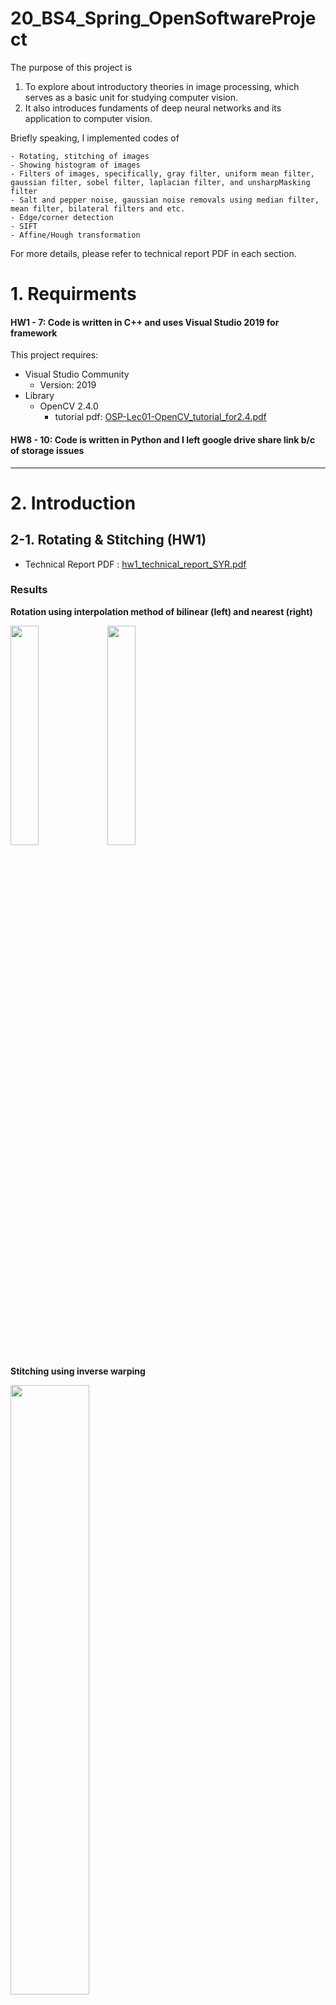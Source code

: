 # 20_BS4_Spring_OpenSoftwareProject
The purpose of this project is 
1. To explore about introductory theories in image processing, which serves as a basic unit for studying computer vision.
2. It also introduces fundaments of deep neural networks and its application to computer vision.

Briefly speaking, I implemented codes of 
~~~
- Rotating, stitching of images
- Showing histogram of images
- Filters of images, specifically, gray filter, uniform mean filter, gaussian filter, sobel filter, laplacian filter, and unsharpMasking filter
- Salt and pepper noise, gaussian noise removals using median filter, mean filter, bilateral filters and etc.
- Edge/corner detection
- SIFT
- Affine/Hough transformation
~~~
For more details, please refer to technical report PDF in each section.


# 1. Requirments
#### HW1 - 7: Code is written in C++ and uses Visual Studio 2019 for framework 
This project requires:
* Visual Studio Community
  * Version: 2019
* Library
  * OpenCV 2.4.0
    * tutorial pdf: [OSP-Lec01-OpenCV_tutorial_for2.4.pdf](https://github.com/haaappytoast/20_BS4_Spring_OpenSoftwareProject/files/9205452/OSP-Lec01-OpenCV_tutorial_for2.4.pdf)

#### HW8 - 10: Code is written in Python and I left google drive share link b/c of storage issues
----------

# 2. Introduction
## 2-1. Rotating & Stitching (HW1)
* Technical Report PDF : [hw1_technical_report_SYR.pdf](https://github.com/haaappytoast/20_BS4_Spring_OpenSoftwareProject/files/9205492/hw1_technical_report_1770044_.pdf)

### Results

**Rotation using interpolation method of bilinear (left) and nearest (right)**

<image src = "https://user-images.githubusercontent.com/45995611/216963458-ca5ccdb5-7094-4187-92de-4b30a0fd5a2c.png" width="30%" height="30%"></left>
<image src = "https://user-images.githubusercontent.com/45995611/216963894-099785e7-5ff0-4ed2-8463-04d7ba38aad9.png" width="30%" height="30%"></right>

**Stitching using inverse warping**

<image src = "https://user-images.githubusercontent.com/45995611/216965144-7666dd3d-a0bd-4141-bbab-68ad10340dc8.png" width="50%" height="50%"></right>

> **ETC**
>* HW introduction: look at p.41 - 43 in pdf for more information : [Rotating.Stitching.pdf](https://github.com/haaappytoast/20_BS4_Spring_OpenSoftwareProject/files/9205467/Rotating.Stitching.pdf)
>* LECTURE NOTES
>  * [OSP-Lec00-Introduction.pdf](https://github.com/haaappytoast/20_BS4_Spring_OpenSoftwareProject/files/9205471/OSP-Lec00-Introduction.pdf)
>  * [OSP-Lec01-Fundamentals.pdf](https://github.com/haaappytoast/20_BS4_Spring_OpenSoftwareProject/files/9205472/OSP-Lec01-Fundamentals.pdf)
>  * [OSP-Lec02-Display.pdf](https://github.com/haaappytoast/20_BS4_Spring_OpenSoftwareProject/files/9205469/OSP-Lec02-Display.pdf)
>  * [OSP-Lec02-Display-Lab.pdf](https://github.com/haaappytoast/20_BS4_Spring_OpenSoftwareProject/files/9205468/OSP-Lec02-Display-Lab.pdf)

<br/><br/>


## 2-2. Histogram (HW2)
* Technical Report PDF : [hw2_technical_report_SYR.pdf](https://github.com/haaappytoast/20_BS4_Spring_OpenSoftwareProject/files/9205535/hw2_technical_report_1770044_SYR.pdf)

### Results

**Input image, grayscal image, and corresponding histograms**

<image src = "https://github.com/haaappytoast/20_BS4_Spring_OpenSoftwareProject/assets/45995611/ab99b045-e9b2-49b1-9ab1-9f937b89d95c" width="50%" height="50%"></left>

>**ETC**
>* HW introduction: look at p.34 - 44 in LECTURE NOTE pdf for more information
>* LECTURE NOTES
>  * [OSP-Lec03-Pixel.pdf](https://github.com/haaappytoast/20_BS4_Spring_OpenSoftwareProject/files/9205532/OSP-Lec03-Pixel.pdf)
  

  <br/><br/>

## 2-3. Filters (HW3)
* Technical Report PDF : [hw3_technical_report_SYR.pdf](https://github.com/haaappytoast/20_BS4_Spring_OpenSoftwareProject/files/9205570/hw3_technical_report_SYR.pdf)
* Writing HW:[convolution_report_SYR.pdf](https://github.com/haaappytoast/20_BS4_Spring_OpenSoftwareProject/files/9205573/report.convolution._1770044.pdf) (Look at p.39 in LECTURE NOTE pdf for more information)

### Results

**Mean Filter: according to filter size**

<image src = "https://github.com/haaappytoast/20_BS4_Spring_OpenSoftwareProject/assets/45995611/abf89ac7-3ab7-4e54-80e1-0ff8dea0a1de" width="50%" height="50%"></left>

**Gaussian Filter: according to filter size**

<image src = "https://github.com/haaappytoast/20_BS4_Spring_OpenSoftwareProject/assets/45995611/b9c5aff5-727f-4526-811f-966bec32db12" width="50%" height="50%"></left>


**Sobel Filter: grayscale and RGB image**

<image src = "https://github.com/haaappytoast/20_BS4_Spring_OpenSoftwareProject/assets/45995611/72570ac6-4f4e-4d6b-83bd-6bf5ed844f01" width="50%" height="50%"></left>

>**ETC**
>* HW introduction: look at p.34 - 38 in LECTURE NOTE pdf for more information
>* LECTURE NOTES
>  * [OSP-Lec04-Region.pdf](https://github.com/haaappytoast/20_BS4_Spring_OpenSoftwareProject/files/9205566/OSP-Lec04-Region.pdf)

    <br/><br/>
## 2-4. Noise Removal & Segmentation (HW4)

* Technical Report PDF : [hw4_technical_report_SYR.pdf](https://github.com/haaappytoast/20_BS4_Spring_OpenSoftwareProject/files/9205592/hw4_technical_report_SYR.pdf)
* Segmentation 프로그램 사용결과: [Mean shift segmentation(프로그램 사용결과).pdf](https://github.com/haaappytoast/20_BS4_Spring_OpenSoftwareProject/files/9205593/Mean.shift.segmentation.pdf)

>**ETC**
>* HW introduction
>  * look at p.27-31 in LECTURE NOTE [OSP-Lec05] pdf for more information (Noise Removal)
>  * look at p.51-53 in LECTURE NOTE [OSP-Lec06] pdf for more information (Segmentation)

>* LECTURE NOTES
>  * [OSP-Lec05-Restoration.pdf](https://github.com/haaappytoast/20_BS4_Spring_OpenSoftwareProject/files/9205600/OSP-Lec05-Restoration.pdf)
>  * [OSP-Lec06-Segmentation.pdf](https://github.com/haaappytoast/20_BS4_Spring_OpenSoftwareProject/files/9205603/OSP-Lec06-Segmentation.pdf)


## 2-5. Edge/Corner Detection (HW5)
* Technical Report PDF : [hw5_technical_report_SYR.pdf](https://github.com/haaappytoast/20_BS4_Spring_OpenSoftwareProject/files/9205624/tech_report.5.pdf)

>* HW introduction: look at p.40-42 in LECTURE NOTE pdf for more information
>* LECTURE NOTES
>  * [OSP-Lec07-Edge_Corner.pdf](https://github.com/haaappytoast/20_BS4_Spring_OpenSoftwareProject/files/9205629/OSP-Lec07-Edge_Corner.pdf)

## 2-6. HW6 - SIFT (HW6)
* Technical Report PDF : [hw6_technical_report_SYR.pdf](https://github.com/haaappytoast/20_BS4_Spring_OpenSoftwareProject/files/9205648/tech_report.6.pdf)

>* HW introduction: look at p.27-28 in LECTURE NOTE pdf for more information
>* LECTURE NOTES
>  * [OSP-Lec08-Descriptor.pdf](https://github.com/haaappytoast/20_BS4_Spring_OpenSoftwareProject/files/9205649/OSP-Lec08-Descriptor.pdf)


## 2-7. HW7 - Affine/Hough Transformation
* Technical Report PDF : [hw7_technical_report_SYR.pdf](https://github.com/haaappytoast/20_BS4_Spring_OpenSoftwareProject/files/9205677/tech_report.7.pdf)

> **ETC**
> * HW introduction: look at p.28-31 in LECTURE NOTE pdf for more information
>* LECTURE NOTES
>  * [OSP-Lec09-Fitting.pdf](https://github.com/haaappytoast/20_BS4_Spring_OpenSoftwareProject/files/9205674/OSP-Lec09-Fitting.pdf)


----------
## [Source Code Google Drive Link] 
 [Source Code Google Drive Link](https://drive.google.com/drive/folders/1lzm-SrN9xBZi7J9t3AY1HO-aGe8-oOdv?usp=sharing)
  * Since files are too large to upload in github, I share google drive link

### 2-8. HW8 - Multi Layer Perceptron
* [HW8 Source Code Google Drive Link](https://drive.google.com/drive/folders/1eXRKV3YMmvUQ9VjbXwhRDsdTK57bib73?usp=sharing)
* Technical Report PDF : [hw8_technical_report_SYR.pdf](https://github.com/haaappytoast/20_BS4_Spring_OpenSoftwareProject/files/9205708/tech_report.8_1770044.pdf)

> **ETC**
>* HW introduction: look at LECTURE NOTE [OSP-Lec12-Backpropagation_MLP_practice.pdf] pdf for more information (especially p.14~16)
>* LECTURE NOTES
>  * [OSP-Lec11-Loss function.pdf](https://github.com/haaappytoast/20_BS4_Spring_OpenSoftwareProject/files/9205718/OSP-Lec11-Loss.function.pdf)
>  * [OSP-Lec10-Deep learning_Intro.pdf](https://github.com/haaappytoast/20_BS4_Spring_OpenSoftwareProject/files/9205716/OSP-Lec10-Deep.learning_Intro.pdf)
>  * [OSP-Lec12-Backpropagation_MLP.pdf](https://github.com/haaappytoast/20_BS4_Spring_OpenSoftwareProject/files/9205717/OSP-Lec12-Backpropagation_MLP.pdf)
>  * [OSP-Lec12-Backpropagation_MLP_practice.pdf](https://github.com/haaappytoast/20_BS4_Spring_OpenSoftwareProject/files/9205715/OSP-Lec12-Backpropagation_MLP_practice.pdf)


## 2-9. HW9 - CNN
* [HW9 Source Code Google Drive Link](https://drive.google.com/drive/folders/1euLIDagGcYsQG9GpU9PpfQjQvVOBelFI?usp=sharing)
* Technical Report PDF : [hw9_technical_report_SYR.pdf](https://github.com/haaappytoast/20_BS4_Spring_OpenSoftwareProject/files/9205740/tech_report.9.pdf)

> **ETC**
>* HW introduction: look at LECTURE NOTE [OSP-Lec14-CNN architecture-practice-v2.pdf] pdf for more information (especially p.22~31)
>* LECTURE NOTES
>  * [OSP-Lec13-CNN.pdf](https://github.com/haaappytoast/20_BS4_Spring_OpenSoftwareProject/files/9205744/OSP-Lec13-CNN.pdf)
>  * [OSP-Lec14-CNN architecture.pdf](https://github.com/haaappytoast/20_BS4_Spring_OpenSoftwareProject/files/9205742/OSP-Lec14-CNN.architecture.pdf)
>  * [OSP-Lec14-CNN architecture-practice-v2.pdf](https://github.com/haaappytoast/20_BS4_Spring_OpenSoftwareProject/files/9205743/OSP-Lec14-CNN.architecture-practice-v2.pdf)

## 2-10. HW10 - Encoder & Decoder
* [HW10 Source Code Google Drive Link](https://drive.google.com/drive/folders/1aM2wNKGJGP-87KzL7y2MUgbd2Jldyf3e?usp=sharing)
* Technical Report PDF : [hw10_technical_report_SYR.pdf](https://github.com/haaappytoast/20_BS4_Spring_OpenSoftwareProject/files/9205851/tech_report.10_1770044.pdf)
> **ETC**
>* HW introduction: look at LECTURE NOTE [OSP-Lec15-Encoder_Decoder-practice-v2.pdf] pdf for more information (especially p.5~11)
>* LECTURE NOTES
>  * [OSP-More on deep learning.pdf](https://github.com/haaappytoast/20_BS4_Spring_OpenSoftwareProject/files/9205855/OSP-More.on.deep.learning.pdf)
>  * [OSP-Lec15-Encoder_Decoder.pdf](https://github.com/haaappytoast/20_BS4_Spring_OpenSoftwareProject/files/9205856/OSP-Lec15-Encoder_Decoder.pdf)
>  * [OSP-Lec15-Encoder_Decoder-practice-v2.pdf](https://github.com/haaappytoast/20_BS4_Spring_OpenSoftwareProject/files/9205865/OSP-Lec15-Encoder_Decoder-practice-v2.pdf)


